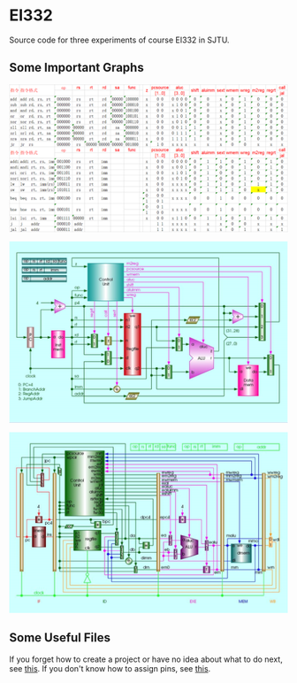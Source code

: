 # EI332
Source code for three experiments of course EI332 in SJTU.

## Some Important Graphs

![truthtable](.\single_cpu\report\truthtable.png)

![single_cpu](.\single_cpu\report\single_cpu.png)

![pipelined_cpu](.\pipelined_cpu\report\pipelined_cpu.png)

## Some Useful Files

If you forget how to create a project or have no idea about what to do next, see [this](.\course\My_First_Fpga.pdf). If you don't know how to assign pins, see [this](.\course\DE1-SoC_User_manual.pdf).

